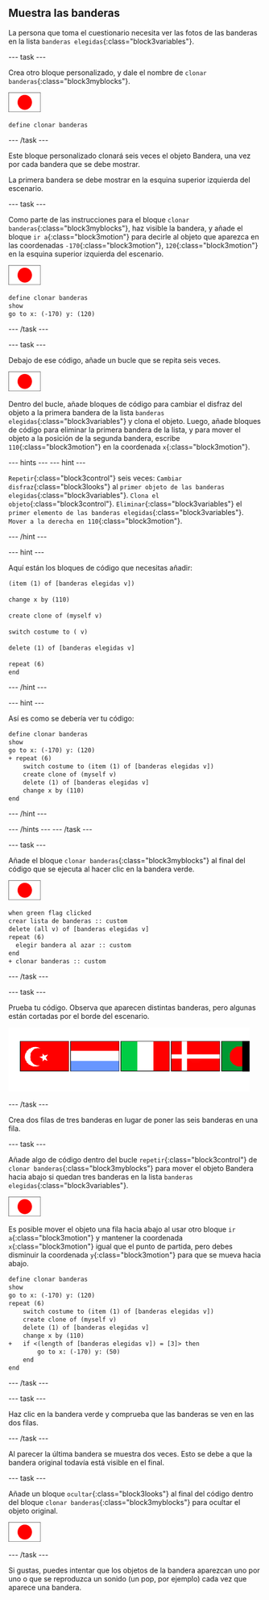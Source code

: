 ## Muestra las banderas

La persona que toma el cuestionario necesita ver las fotos de las banderas en la lista `banderas elegidas`{:class="block3variables"}.

--- task ---

Crea otro bloque personalizado, y dale el nombre de `clonar banderas`{:class="block3myblocks"}.

![Objeto bandera](images/flag-sprite.png)

```blocks3
define clonar banderas
```

--- /task ---

Este bloque personalizado clonará seis veces el objeto Bandera, una vez por cada bandera que se debe mostrar.

La primera bandera se debe mostrar en la esquina superior izquierda del escenario.

--- task ---

Como parte de las instrucciones para el bloque `clonar banderas`{:class="block3myblocks"}, haz visible la bandera, y añade el bloque `ir a`{:class="block3motion"} para decirle al objeto que aparezca en las coordenadas `-170`{:class="block3motion"}, `120`{:class="block3motion"} en la esquina superior izquierda del escenario.

![Objeto bandera](images/flag-sprite.png)

```blocks3
define clonar banderas
show
go to x: (-170) y: (120)
```

--- /task ---

--- task ---

Debajo de ese código, añade un bucle que se repita seis veces.

![Objeto bandera](images/flag-sprite.png)

Dentro del bucle, añade bloques de código para cambiar el disfraz del objeto a la primera bandera de la lista `banderas elegidas`{:class="block3variables"} y clona el objeto. Luego, añade bloques de código para eliminar la primera bandera de la lista, y para mover el objeto a la posición de la segunda bandera, escribe `110`{:class="block3motion"} en la coordenada `x`{:class="block3motion"}.

--- hints ---
 --- hint ---

`Repetir`{:class="block3control"} seis veces: `Cambiar disfraz`{:class="block3looks"} al `primer objeto de las banderas elegidas`{:class="block3variables"}. `Clona el objeto`{:class="block3control"}. `Eliminar`{:class="block3variables"} el `primer elemento de las banderas elegidas`{:class="block3variables"}. `Mover a la derecha en 110`{:class="block3motion"}.

--- /hint ---

--- hint ---

Aquí están los bloques de código que necesitas añadir:

```blocks3
(item (1) of [banderas elegidas v])

change x by (110)

create clone of (myself v)

switch costume to ( v)

delete (1) of [banderas elegidas v]

repeat (6)
end
```

--- /hint ---

--- hint ---

Así es como se debería ver tu código:

```blocks3
define clonar banderas
show
go to x: (-170) y: (120)
+ repeat (6)
    switch costume to (item (1) of [banderas elegidas v])
    create clone of (myself v)
    delete (1) of [banderas elegidas v]
    change x by (110)
end
```

--- /hint ---

--- /hints --- --- /task ---

--- task ---

Añade el bloque `clonar banderas`{:class="block3myblocks"} al final del código que se ejecuta al hacer clic en la bandera verde.

![Objeto bandera](images/flag-sprite.png)

```blocks3
when green flag clicked
crear lista de banderas :: custom
delete (all v) of [banderas elegidas v]
repeat (6)
  elegir bandera al azar :: custom
end
+ clonar banderas :: custom
```

--- /task ---

--- task ---

Prueba tu código. Observa que aparecen distintas banderas, pero algunas están cortadas por el borde del escenario.

![Las banderas salen de la pantalla](images/flags-off-the-screen.png)

--- /task ---

Crea dos filas de tres banderas en lugar de poner las seis banderas en una fila.

--- task ---

Añade algo de código dentro del bucle `repetir`{:class="block3control"} de `clonar banderas`{:class="block3myblocks"} para mover el objeto Bandera hacia abajo si quedan tres banderas en la lista `banderas elegidas`{:class="block3variables"}.

![Objeto bandera](images/flag-sprite.png)

Es posible mover el objeto una fila hacia abajo al usar otro bloque `ir a`{:class="block3motion"} y mantener la coordenada `x`{:class="block3motion"} igual que el punto de partida, pero debes disminuir la coordenada `y`{:class="block3motion"} para que se mueva hacia abajo.

```blocks3
define clonar banderas
show
go to x: (-170) y: (120)
repeat (6)
    switch costume to (item (1) of [banderas elegidas v])
    create clone of (myself v)
    delete (1) of [banderas elegidas v]
    change x by (110)
+   if <(length of [banderas elegidas v]) = [3]> then
        go to x: (-170) y: (50)
    end
end
```

--- /task ---

--- task ---

Haz clic en la bandera verde y comprueba que las banderas se ven en las dos filas.

--- /task ---

Al parecer la última bandera se muestra dos veces. Esto se debe a que la bandera original todavía está visible en el final.

--- task ---

Añade un bloque `ocultar`{:class="block3looks"} al final del código dentro del bloque `clonar banderas`{:class="block3myblocks"} para ocultar el objeto original.

![Objeto bandera](images/flag-sprite.png)

--- /task ---

Si gustas, puedes intentar que los objetos de la bandera aparezcan uno por uno o que se reproduzca un sonido (un pop, por ejemplo) cada vez que aparece una bandera.